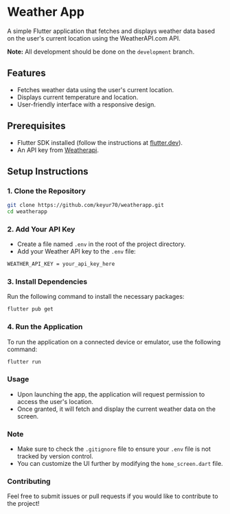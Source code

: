 
# Weather App

A simple Flutter application that fetches and displays weather data based on the user's current location using the WeatherAPI.com API.

**Note:** All development should be done on the `development` branch.

## Features

- Fetches weather data using the user's current location.
- Displays current temperature and location.
- User-friendly interface with a responsive design.


## Prerequisites

- Flutter SDK installed (follow the instructions at [flutter.dev](https://flutter.dev/docs/get-started/install)).
- An API key from [Weatherapi](https://www.weatherapi.com/).


## Setup Instructions

### 1. Clone the Repository

```bash
git clone https://github.com/keyur70/weatherapp.git
cd weatherapp
```

### 2. Add Your API Key
- Create a file named `.env` in the root of the project directory.
- Add your Weather API key to the `.env` file:
```bash
WEATHER_API_KEY = your_api_key_here
```
### 3. Install Dependencies
Run the following command to install the necessary packages:

```bash
flutter pub get
```

### 4. Run the Application
To run the application on a connected device or emulator, use the following command:

```bash
flutter run
```
### Usage
- Upon launching the app, the application will request permission to access the user's location.
- Once granted, it will fetch and display the current weather data on the screen.

### Note
- Make sure to check the `.gitignore` file to ensure your `.env` file is not tracked by version control.
- You can customize the UI further by modifying the `home_screen.dart` file.

### Contributing
Feel free to submit issues or pull requests if you would like to contribute to the project!


